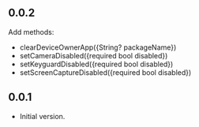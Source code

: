 ## 0.0.2

Add methods:
* clearDeviceOwnerApp({String? packageName})
* setCameraDisabled({required bool disabled})
* setKeyguardDisabled({required bool disabled})
* setScreenCaptureDisabled({required bool disabled})


## 0.0.1

* Initial version.
